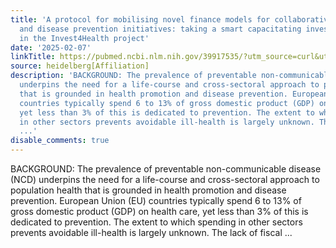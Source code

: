 ```yaml
---
title: 'A protocol for mobilising novel finance models for collaborative health promotion
  and disease prevention initiatives: taking a smart capacitating investment approach
  in the Invest4Health project'
date: '2025-02-07'
linkTitle: https://pubmed.ncbi.nlm.nih.gov/39917535/?utm_source=curl&utm_medium=rss&utm_campaign=pubmed-2&utm_content=1FakS-2QOkCT8HsMOQP1bCRQ4YzyumYOmxmF0moLsQ3dFB1E9V&fc=20220326224207&ff=20250207170839&v=2.18.0.post9+e462414
source: heidelberg[Affiliation]
description: 'BACKGROUND: The prevalence of preventable non-communicable disease (NCD)
  underpins the need for a life-course and cross-sectoral approach to population health
  that is grounded in health promotion and disease prevention. European Union (EU)
  countries typically spend 6 to 13% of gross domestic product (GDP) on health care,
  yet less than 3% of this is dedicated to prevention. The extent to which spending
  in other sectors prevents avoidable ill-health is largely unknown. The lack of fiscal
  ...'
disable_comments: true
---
```

BACKGROUND: The prevalence of preventable non-communicable disease (NCD) underpins the need for a life-course and cross-sectoral approach to population health that is grounded in health promotion and disease prevention. European Union (EU) countries typically spend 6 to 13% of gross domestic product (GDP) on health care, yet less than 3% of this is dedicated to prevention. The extent to which spending in other sectors prevents avoidable ill-health is largely unknown. The lack of fiscal ...